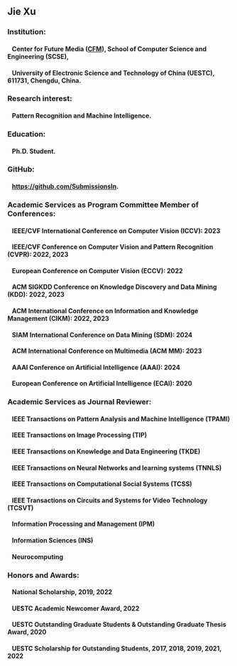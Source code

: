 ## Jie Xu
### Institution:
#### &ensp; Center for Future Media (**[CFM](https://cfm.uestc.edu.cn/index)**), School of Computer Science and Engineering (SCSE),
#### &ensp; University of Electronic Science and Technology of China (UESTC), 611731, Chengdu, China.
### Research interest:
#### &ensp; Pattern Recognition and Machine Intelligence.
### Education:
#### &ensp; Ph.D. Student.
### GitHub:
#### &ensp; <https://github.com/SubmissionsIn>.
### Academic Services as Program Committee Member of Conferences:
#### &ensp; IEEE/CVF International Conference on Computer Vision (ICCV): 2023
#### &ensp; IEEE/CVF Conference on Computer Vision and Pattern Recognition (CVPR): 2022, 2023
#### &ensp; European Conference on Computer Vision (ECCV): 2022
#### &ensp; ACM SIGKDD Conference on Knowledge Discovery and Data Mining (KDD): 2022, 2023
#### &ensp; ACM International Conference on Information and Knowledge Management (CIKM): 2022, 2023
#### &ensp; SIAM International Conference on Data Mining (SDM): 2024
#### &ensp; ACM International Conference on Multimedia (ACM MM): 2023
#### &ensp; AAAI Conference on Artificial Intelligence (AAAI): 2024
#### &ensp; European Conference on Artificial Intelligence (ECAI): 2020
### Academic Services as Journal Reviewer:
#### &ensp; IEEE Transactions on Pattern Analysis and Machine Intelligence (TPAMI)
#### &ensp; IEEE Transactions on Image Processing (TIP)
#### &ensp; IEEE Transactions on Knowledge and Data Engineering (TKDE)
#### &ensp; IEEE Transactions on Neural Networks and learning systems (TNNLS)
#### &ensp; IEEE Transactions on Computational Social Systems (TCSS)
#### &ensp; IEEE Transactions on Circuits and Systems for Video Technology (TCSVT)
#### &ensp; Information Processing and Management (IPM)
#### &ensp; Information Sciences (INS)
#### &ensp; Neurocomputing
### Honors and Awards:
#### &ensp; National Scholarship, 2019, 2022
#### &ensp; UESTC Academic Newcomer Award, 2022
#### &ensp; UESTC Outstanding Graduate Students & Outstanding Graduate Thesis Award, 2020
#### &ensp; UESTC Scholarship for Outstanding Students, 2017, 2018, 2019, 2021, 2022
